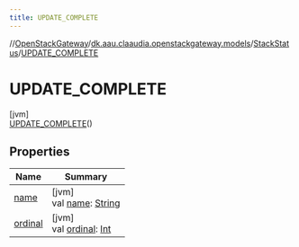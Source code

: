 ```yaml
---
title: UPDATE_COMPLETE
---
```

//[OpenStackGateway](../../../../index.html)/[dk.aau.claaudia.openstackgateway.models](../../index.html)/[StackStatus](../index.html)/[UPDATE_COMPLETE](index.html)



# UPDATE_COMPLETE



[jvm]\
[UPDATE_COMPLETE](index.html)()



## Properties


| Name | Summary |
|---|---|
| [name](../-c-r-e-a-t-e_-c-o-m-p-l-e-t-e/index.html#-372974862%2FProperties%2F863300109) | [jvm]<br>val [name](../-c-r-e-a-t-e_-c-o-m-p-l-e-t-e/index.html#-372974862%2FProperties%2F863300109): [String](https://kotlinlang.org/api/latest/jvm/stdlib/kotlin/-string/index.html) |
| [ordinal](../-c-r-e-a-t-e_-c-o-m-p-l-e-t-e/index.html#-739389684%2FProperties%2F863300109) | [jvm]<br>val [ordinal](../-c-r-e-a-t-e_-c-o-m-p-l-e-t-e/index.html#-739389684%2FProperties%2F863300109): [Int](https://kotlinlang.org/api/latest/jvm/stdlib/kotlin/-int/index.html) |

